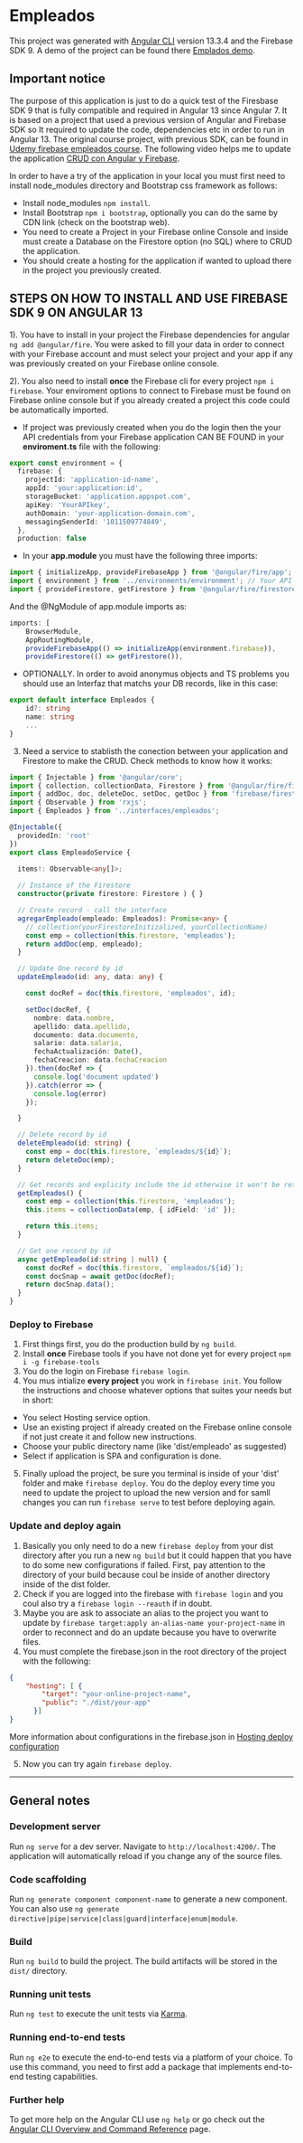 # Empleados

This project was generated with [Angular CLI](https://github.com/angular/angular-cli) version 13.3.4 and the Firebase SDK 9.
A demo of the project can be found there [Emplados demo](https://empleados-7306f.web.app/ "Empleados demo application").

## Important notice

The purpose of this application is just to do a quick test of the Firesbase SDK 9 that is fully compatible and required in Angular 13 since Angular 7. It is based on a project that used a previous version of Angular and Firebase SDK so It required to update the code, dependencies etc in order to run in Angular 13. 
The original course project, with previous SDK, can be found in [Udemy firebase empleados course](https://www.udemy.com/course/app-empleado-angular-firebase/ "Original Firebase empleados course"). 
The following video helps me to update the application [CRUD con Angular y Firebase](https://www.youtube.com/watch?v=t_YSrxj0wGY, "CRUD con Angular y Firebase").

In order to have a try of the application in your local you must first need to install node_modules directory and Bootstrap css framework as follows:
* Install node_modules `npm install`.
* Install Bootstrap `npm i bootstrap`, optionally you can do the same by CDN link (check on the bootstrap web).
* You need to create a Project in your Firebase online Console and inside must create a Database on the Firestore option (no SQL) where to CRUD the application.
* You should create a hosting for the application if wanted to upload there in the project you previously created.

## STEPS ON HOW TO INSTALL AND USE FIREBASE SDK 9 ON ANGULAR 13

1). You have to install in your project the Firebase dependencies for angular `ng add @angular/fire`. You were asked to fill your data in order to connect with your Firebase account and must select your project and your app if any was previously created on your Firebase online console.

2). You also need to install **once** the Firebase cli for every project `npm i firebase`. Your enviroment options to connect to Firebase must be found on Firebase online console but if you already created a project this code could be automatically imported.

* If project was previously created when you do the login then the your API credentials from your Firebase application CAN BE FOUND in your **enviroment.ts** file with the following:

```ts
export const environment = {
  firebase: {
    projectId: 'application-id-name',
    appId: 'your:application:id',
    storageBucket: 'application.appspot.com',
    apiKey: 'YourAPIkey',
    authDomain: 'your-application-domain.com',
    messagingSenderId: '1011509774849',
  },
  production: false
  ```
* In your **app.module** you must have the following three imports:
````ts
import { initializeApp, provideFirebaseApp } from '@angular/fire/app'; // App initialization
import { environment } from '../environments/environment'; // Your API credentials
import { provideFirestore, getFirestore } from '@angular/fire/firestore'; // Access to Firestore DBs
````
And the @NgModule of app.module imports as:
````ts
imports: [
    BrowserModule,
    AppRoutingModule,
    provideFirebaseApp(() => initializeApp(environment.firebase)),
    provideFirestore(() => getFirestore()),
````

* OPTIONALLY. In order to avoid anonymus objects and TS problems you should use an Interfaz that matchs your DB records, like in this case: 
````ts
export default interface Empleados {
	id?: string
	name: string
	...
}
````

3) Need a service to stablisth the conection between your application and Firestore to make the CRUD. Check methods to know how it works:
````ts
import { Injectable } from '@angular/core';
import { collection, collectionData, Firestore } from '@angular/fire/firestore';
import { addDoc, doc, deleteDoc, setDoc, getDoc } from 'firebase/firestore';
import { Observable } from 'rxjs';
import { Empleados } from '../interfaces/empleados';

@Injectable({
  providedIn: 'root'
})
export class EmpleadoService {

  items!: Observable<any[]>;
	
  // Instance of the Firestore
  constructor(private firestore: Firestore ) { }

  // Create record - call the interface
  agregarEmpleado(empleado: Empleados): Promise<any> {
    // collection(yourFirestoreInitizalized, yourCollectionName)
    const emp = collection(this.firestore, 'empleados');
    return addDoc(emp, empleado);
  }

  // Update One record by id
  updateEmpleado(id: any, data: any) { 

    const docRef = doc(this.firestore, 'empleados', id);

    setDoc(docRef, {
      nombre: data.nombre,
      apellido: data.apellido,
      documento: data.documento,
      salario: data.salario,
      fechaActualización: Date(),
      fechaCreacion: data.fechaCreacion
    }).then(docRef => {
      console.log('document updated')
    }).catch(error => {
      console.log(error)
    });

  }

  // Delete record by id
  deleteEmpleado(id: string) { 
    const emp = doc(this.firestore, `empleados/${id}`);
    return deleteDoc(emp);
  }

  // Get records and explicity include the id otherwise it won't be retrieved
  getEmpleados() { 
    const emp = collection(this.firestore, 'empleados');
    this.items = collectionData(emp, { idField: 'id' });      

    return this.items;
  }

  // Get one record by id
  async getEmpleado(id:string | null) { 
    const docRef = doc(this.firestore, `empleados/${id}`);
    const docSnap = await getDoc(docRef);
    return docSnap.data();
  }
}
````

### Deploy to Firebase

1) First things first, you do the production build by `ng build`.
2) Install **once** Firebase tools if you have not done yet for every project `npm i -g firebase-tools`
3) You do the login on Firebase `firebase login`.
4) You mus intialize **every project** you work in `firebase init`.
You follow the instructions and choose whatever options that suites your needs but in short:
* You select Hosting service option.
* Use an existing project if already created on the Firebase online console if not just create it and follow new instructions.
* Choose your public directory name (like 'dist/empleado' as suggested)
* Select if application is SPA and configuration is done.
5) Finally upload the project, be sure you terminal is inside of your 'dist' folder and make `firebase deploy`. You do the deploy every time you need to update the project to upload the new version and for samll changes you can run `firebase serve` to test before deploying again.

### Update and deploy again

1) Basically you only need to do a new `firebase deploy` from your dist directory after you run a new `ng build` but it could happen that you have to do some new configurations if failed. First, pay attention to the directory of your build because coul be inside of another directory inside of the dist folder.
2) Check if you are logged into the firebase with `firebase login` and you coul also try a `firebase login --reauth` if in doubt.
3) Maybe you are ask to associate an alias to the project you want to update by `firebase target:apply an-alias-name your-project-name` in order to reconnect and do an update because you have to overwrite files.
4) You must complete the firebase.json in the root directory of the project with the following:

````json
{
    "hosting": [ {
        "target": "your-online-project-name",
        "public": "./dist/your-app"
      }]  
}
````
More information about configurations in the firebase.json in [Hosting deploy configuration](https://firebase.google.com/docs/hosting/full-config "Hosting deploy configuration")

5) Now you can try again `firebase deploy`.

---

## General notes

### Development server

Run `ng serve` for a dev server. Navigate to `http://localhost:4200/`. The application will automatically reload if you change any of the source files.

### Code scaffolding

Run `ng generate component component-name` to generate a new component. You can also use `ng generate directive|pipe|service|class|guard|interface|enum|module`.

### Build

Run `ng build` to build the project. The build artifacts will be stored in the `dist/` directory.

### Running unit tests

Run `ng test` to execute the unit tests via [Karma](https://karma-runner.github.io).

### Running end-to-end tests

Run `ng e2e` to execute the end-to-end tests via a platform of your choice. To use this command, you need to first add a package that implements end-to-end testing capabilities.

### Further help

To get more help on the Angular CLI use `ng help` or go check out the [Angular CLI Overview and Command Reference](https://angular.io/cli) page.
